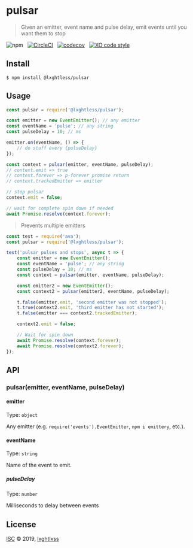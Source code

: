 # pulsar

> Given an emitter, event name and pulse delay, emit events until you want them to stop

![npm](https://img.shields.io/npm/v/@lxghtless/pulsar.svg?style=popout) &nbsp; [![CircleCI](https://circleci.com/gh/lxghtless/pulsar.svg?style=svg)](https://circleci.com/gh/lxghtless/pulsar) &nbsp; [![codecov](https://codecov.io/gh/lxghtless/pulsar/branch/master/graph/badge.svg)](https://codecov.io/gh/lxghtless/pulsar) &nbsp; [![XO code style](https://img.shields.io/badge/code_style-XO-5ed9c7.svg)](https://github.com/xojs/xo)

## Install

```
$ npm install @lxghtless/pulsar
```

## Usage

```js
const pulsar = require('@lxghtless/pulsar');

const emitter = new EventEmitter(); // any emitter
const eventName = 'pulse'; // any string
const pulseDelay = 10; // ms

emitter.on(eventName, () => {
    // do stuff every {pulseDelay}
});

const context = pulsar(emitter, eventName, pulseDelay);
// context.emit => true
// context.forever => p-forever promise return
// context.trackedEmitter => emitter

// stop pulsar
context.emit = false;

// wait for complete spin down if needed
await Promise.resolve(context.forever);
```

> Prevents multiple emitters

```js
const test = require('ava');
const pulsar = require('@lxghtless/pulsar');

test('pulsar pulses and stops', async t => {
    const emitter = new EventEmitter();
    const eventName = 'pulse'; // any string
    const pulseDelay = 10; // ms
    const context = pulsar(emitter, eventName, pulseDelay);

    const emitter2 = new EventEmitter();
    const context2 = pulsar(emitter2, eventName, pulseDelay);

    t.false(emitter.emit, 'second emitter was not stopped');
    t.true(context2.emit, 'third emitter has not started');
    t.false(emitter === context2.trackedEmitter);

    context2.emit = false;

    // Wait for spin down
    await Promise.resolve(context.forever);
    await Promise.resolve(context2.forever);
});
```

## API

### pulsar(emitter, eventName, pulseDelay)

#### emitter

Type: `object`

Any emitter (e.g. `require('events').EventEmitter`, `npm i emittery`, etc.).

#### eventName

Type: `string`

Name of the event to emit.

##### pulseDelay

Type: `number`<br>

Milliseconds to delay between events

## License

[ISC](http://opensource.org/licenses/ISC) © 2019, [lxghtlxss](github.com/lxghtless)
